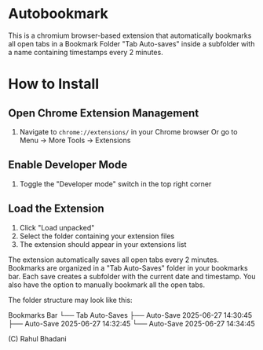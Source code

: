 # Autobookmark
This is a chromium browser-based extension that automatically bookmarks all open tabs in a Bookmark Folder "Tab Auto-saves" inside a subfolder with a name containing timestamps every 2 minutes.

# How to Install
## Open Chrome Extension Management
1. Navigate to `chrome://extensions/` in your Chrome browser
   Or go to Menu → More Tools → Extensions

## Enable Developer Mode
1. Toggle the "Developer mode" switch in the top right corner

## Load the Extension
1. Click "Load unpacked"
2. Select the folder containing your extension files
3. The extension should appear in your extensions list

The extension automatically saves all open tabs every 2 minutes. Bookmarks are organized in a "Tab Auto-Saves" folder in your bookmarks bar. Each save creates a subfolder with the current date and timestamp. You also have the option to manually bookmark all the open tabs.

The folder structure may look like this:

Bookmarks Bar
└── Tab Auto-Saves
    ├── Auto-Save 2025-06-27 14:30:45
    ├── Auto-Save 2025-06-27 14:32:45
    └── Auto-Save 2025-06-27 14:34:45


(C) Rahul Bhadani
